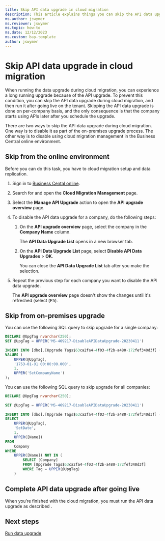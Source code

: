 ```yaml
---
title: Skip API data upgrade in cloud migration
description: This article explains things you can skip the API data upgrade during cloud migration and complete it after going live
ms.author: jswymer
ms.reviewer: jswymer
ms.topic: how-to
ms.date: 12/12/2023
ms.custom: bap-template
author: jswymer
---
```


# Skip API data upgrade in cloud migration

When running the data upgrade during cloud migration, you can experience a long running upgrade because of the API upgrade. To prevent this condition, you can skip the API data upgrade during cloud migration, and then run it after going live on the tenant. Skipping the API data upgrade is done on per-company basis, and the only consequence is that the company starts using APIs later after you schedule the upgrade.

There are two ways to skip the API data upgrade during cloud migration. One way is to disable it as part of the on-premises upgrade process. The other way is to disable using cloud migration management in the Business Central online environment.

## Skip from the online environment

Before you can do this task, you have to cloud migration setup and data replication. <!-- I disabled it before data rep, but after data rep, it was enabled again-->

1. Sign in to [Business Cental online](https://businesscentral.dynamics.com).
1. Search for and open the **Cloud Migration Management** page.
1. Select the **Manage API Upgrade** action to open the **API upgrade overview** page. 
1. To disable the API data upgrade for a company, do the following steps:

   1. On the **API upgrade overview** page, select the company in the **Company Name** column.

      The **API Data Upgrade List** opens in a new browser tab. 
      
   1. On the **API Data Upgrade List** page, select **Disable API Data Upgrades** > **OK**.
  
      You can close the **API Data Upgrade List** tab after you make the selection. 
1. Repeat the previous step for each company you want to disable the API data upgrade.

   The **API upgrade overview** page doesn't show the changes until it's refreshed (select (<kbd>F5</kbd>).


## Skip from on-premises upgrade

You can use the following SQL query to skip upgrade for a single company:

```sql
DECLARE @UpgTag nvarchar(250);  
SET @UpgTag = UPPER('MS-469217-DisableAPIDataUpgrade-20230411')  
  
INSERT INTO [dbo].[Upgrade Tags$63ca2fa4-4f03-4f2b-a480-172fef340d3f] (Tag, [Tag Timestamp], [Skipped Upgrade], Company)  
VALUES (  
    UPPER(@UpgTag),  
    '1753-01-01 00:00:00.000',  
    1,  
    UPPER('SetCompanyName')  
);  
```

You can use the following SQL query to skip upgrade for all companies:

```sql
DECLARE @UpgTag nvarchar(250);  
  
SET @UpgTag = UPPER('MS-469217-DisableAPIDataUpgrade-20230411')  
  
INSERT INTO [dbo].[Upgrade Tags$63ca2fa4-4f03-4f2b-a480-172fef340d3f] (Tag, [Tag Timestamp], [Skipped Upgrade], Company)  
SELECT  
    UPPER(@UpgTag),  
    'SetDate',  
    1,  
    UPPER([Name])  
FROM  
    Company   
WHERE  
    UPPER([Name]) NOT IN (  
        SELECT [Company]   
        FROM [Upgrade Tags$63ca2fa4-4f03-4f2b-a480-172fef340d3f]   
        WHERE Tag = UPPER(@UpgTag)  
    )
```

## Complete API data upgrade after going live

When you're finished with the cloud migration, you must run the API data upgrade as described [](migration-finish.md#api).

<!--
1. Search for and open the **Cloud Migration Management** page.
1. Select the **Manage API Upgrade** action to open the **API Upgrade overview** page. 

   Companies that weren't upgraded have the **API Upgrade Status** of **Disabled**.
    
1. To run the API data upgrade for a company, do the following steps:

   1. On the **API upgrade overview** page, select the company name.

      The **API Data Upgrade List** opens in a new browser tab. 
      
   1. On the **API Data Upgrade List** page, select all entities, and then select **Reset** > **"Schedule Upgrades** > **Yes**.

      A job queues entry is created and opened.
   
   1. Schedule the job queue entry to run. [Learn more](/dynamics365/business-central/admin-job-queues-schedule-tasks).
  
1. Repeat the previous step for each company you want to run the API data upgrade.

You can check the status of job queue entries on the **API Upgrade Overview** page and restart a job queue entry if it fails. When you restart a job queue entry, it continues at the point where it stopped. It's safe to rerun the job queue entry because it commits and releases any locks and shouldn't cause any performance degradation.-->

## Next steps

[Run data upgrade](migration-data-upgrade.md)  
